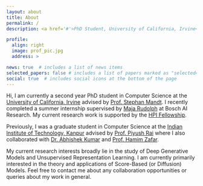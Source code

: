 ```yaml
---
layout: about
title: About
permalink: /
description: <a href='#'>PhD Student, University of California, Irvine</a>

profile:
  align: right
  image: prof_pic.jpg
  address: >

news: true  # includes a list of news items
selected_papers: false # includes a list of papers marked as "selected={true}"
social: true  # includes social icons at the bottom of the page
---
```


<!-- Write your biography here. Tell the world about yourself. Link to your favorite [subreddit](http://reddit.com). You can put a picture in, too. The code is already in, just name your picture `prof_pic.jpg` and put it in the `img/` folder.

Put your address / P.O. box / other info right below your picture. You can also disable any these elements by editing `profile` property of the YAML header of your `_pages/about.md`. Edit `_bibliography/papers.bib` and Jekyll will render your [publications page](/al-folio/publications/) automatically.

Link to your social media connections, too. This theme is set up to use [Font Awesome icons](http://fortawesome.github.io/Font-Awesome/) and [Academicons](https://jpswalsh.github.io/academicons/), like the ones below. Add your Facebook, Twitter, LinkedIn, Google Scholar, or just disable all of them. -->

Hi, I am currently a second year PhD student in Computer Science at the [University of California, Irvine](https://www.uci.edu/) advised by [Prof. Stephan Mandt](http://www.stephanmandt.com/). I recently completed a summer internship supervised by [Maja Rudolph](http://maja-rita-rudolph.com/) at Bosch AI Research. My current research work is supported by the [HPI Fellowship](https://hpi.ics.uci.edu/).

Previously, I was a graduate student in Computer Science at the [Indian Institute of Technology, Kanpur](https://www.iitk.ac.in/) advised by [Prof. Piyush Rai](https://www.cse.iitk.ac.in/users/piyush/) where I also collaborated with [Dr. Abhishek Kumar](http://www.abhishek.umiacs.io/) and [Prof. Hamim Zafar](https://hamimzafar.wixsite.com/home).

My current research interests broadly lie in the study of Deep Generative Models and Unsupervised Representation Learning. I am currently primarily interested in the theory and applications of Score-Based (or Diffusion) Models. Feel free to contact me about any collaboration opportunities or queries about my work in general.